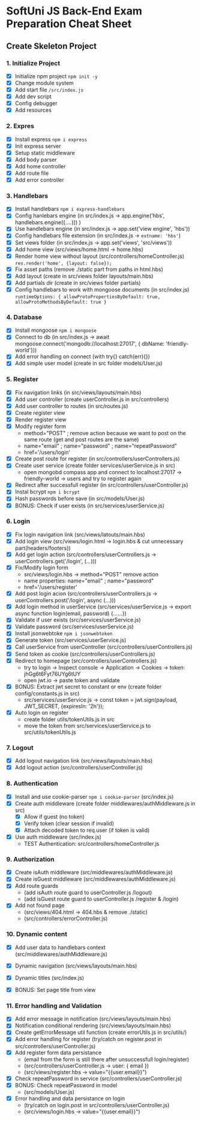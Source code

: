 # SoftUni JS Back-End Exam Preparation Cheat Sheet

## Create Skeleton Project

### 1. Initialize Project 
 - [x] Initialize npm project `npm init -y`
 - [x] Change module system
 - [x] Add start file `/src/index.js`  
 - [x] Add dev script
 - [x] Config debugger
 - [x] Add resources

### 2. Expres
 - [x] Install express `npm i express`
 - [x] Init express server
 - [x] Setup static middleware
 - [x] Add body parser
 - [x] Add home controller
 - [x] Add route file
 - [x] Add error controller

### 3. Handlebars
 - [x] Install handlebars `npm i express-handlebars`
 - [x] Config hanlebars engine (in src/index.js -> app.engine('hbs', handlebars.engine({....})) )
 - [x] Use handlebars engine (in src/index.js -> app.set('view engine', 'hbs'))
 - [x] Config handlebars file extension (in src/index.js -> ` extname: 'hbs' `)
 - [x] Set views folder (in src/index.js -> app.set('views', 'src/views'))
 - [x] Add home view (src/views/home.html -> home.hbs)
 - [x] Render home view without layout (src/controllers/homeController.js) `res.render('home', {layout: false});`
 - [x] Fix asset paths (remove ./static part from paths in html.hbs)
 - [x] Add layout (create in src/views folder layouts/main.hbs)
 - [x] Add partials dir (create in src/views folder partials)
 - [x] Config handlebars to work with mongoose documents (in src/index.js) `runtimeOptions: { allowProtoPropertiesByDefault: true, allowProtoMethodsByDefault: true }`

### 4. Database
 - [x] Install mongoose `npm i mongoose`
 - [x] Connect to db (in src/index.js -> await mongoose.connect('mongodb://localhost:27017', { dbName: 'friendly-world'}))
 - [x] Add error handling on connect (with try{} catch(err){})
 - [x] Add simple user model (create in src folder models/User.js)

### 5. Register
 - [x] Fix navigation links (in src/views/layouts/main.hbs)
 - [x] Add user controller (create userController.js in src/controllers)
 - [x] Add user controller to routes (in src/routes.js)
 - [x] Create register view
 - [x] Render register view
 - [x] Modify register form
    - method="POST" ; remove action because we want to post on the same route (get and post routes are the same)
    - name="email" ; name="password" ; name="repeatPassword" 
    - href='/users/login'
 - [x] Create post route for register (in src/controllers/userControllers.js)
 - [x] Create user service (create folder services/userService.js in src)
    - open mongobd compass app and connect to localhost:27017 -> friendly-world -> users and try to register again
 - [x] Redirect after successfull register (in src/controllers/userController.js)
 - [x] Instal bcrypt `npm i bcrypt`
 - [x] Hash passwords before save (in src/models/User.js)
 - [x] BONUS: Check if user exists (in src/services/userService.js)

### 6. Login
 - [x] Fix login navigation link (src/views/latouts/main.hbs)
 - [x] Add login view (src/views/login.html -> login.hbs & cut unnecessary part(headers/footers))
 - [x] Add get login action (src/controllers/userControllers.js -> userControllers.get('/login', (...)))
 - [x] Fix/Modify login form 
    - src/views/login.hbs -> method="POST" remove action 
    - name properties: name="email" ; name="password"
    - href='/users/register'
 - [x] Add post login acion (src/controllers/userControllers.js -> userControllers.post('/login', async (...)))
 - [x] Add login method in userService (src/services/userService.js -> export async function login(email, password) {......})
 - [x] Validate if user exists (src/services/userService.js)
 - [x] Validate password (src/services/userService.js)
 - [x] Install jsonwebtoke `npm i jsonwebtoken`
 - [x] Generate token (src/services/userService.js)
 - [x] Call userService from userController (src/controllers/userControllers.js)
 - [x] Send token as cookie (src/controllers/userControllers.js)
 - [x] Redirect to homepage (src/controllers/userControllers.js)
    - try to login -> Inspect console -> Application -> Cookies -> token: jhGg6t6Fyt76UYg6tUY
    - open jwt.io -> paste token and validate
 - [x] BONUS: Extract jwt secret to constant or env (create folder config/constants.js in src)
    - src/services/userService.js -> const token = jwt.sign(payload, JWT_SECRET, {expiresIn: '2h'});
 - [x] Auto login on register
    - create folder utils/tokenUtils.js in src 
    - move the token from src/services/userService.js to src/utils/tokenUtils.js

### 7. Logout
 - [x] Add logout navigation link (src/views/layouts/main.hbs)
 - [x] Add logout action (src/controllers/userController.js)

### 8. Authentication
 - [x] Install and use cookie-parser `npm i cookie-parser` (src/index.js)
 - [x] Create auth middleware (create folder middlewares/authMiddleware.js in src)
    - [x] Allow if guest (no token)
    - [x] Verify token (clear session if invalid)
    - [x] Attach decoded token to req.user (if token is valid)
 - [x] Use auth middleware (src/index.js)
    - TEST Authentication: src/controllers/homeController.js

### 9. Authorization
 - [x] Create isAuth middleware (src/middlewares/authMiddleware.js) 
 - [x] Create isGuest middleware (src/middlewares/authMiddleware.js) 
 - [x] Add route guards
    - (add isAuth route guard to userController.js /logout)
    - (add isGuest route guard to userController.js /register & /login)
 - [x] Add not found page 
    - (src/views/404.html -> 404.hbs & remove ./static)
    - (src/controllers/errorController.js)


### 10. Dynamic content
 - [x] Add user data to handlebars context (src/middlewares/authMiddleware.js)
 - [x] Dynamic navigation (src/views/layouts/main.hbs)
 - [x] Dynamic titles (src/index.js)
 - [x] BONUS: Set page title from view
  

### 11. Error handling and Validation
 - [x] Add error message in notification (src/views/layouts/main.hbs)
 - [x] Notification conditional rendering (src/views/layouts/main.hbs)
 - [x] Create getErrorMessage util function (create errorUtils.js in src/utils/)
 - [x] Add error handling for register (try/catch on register.post in src/controllers/userController.js)
 - [x] Add register form data persistance 
    - (email from the form is still there after unsuccessfull login/register)
    - (src/controllers/userController.js -> user: { email })
    - (src/views/register.hbs -> value="{{user.email}}")
 - [x] Check repeatPassword in service (src/controllers/userController.js)
 - [x] BONUS: Check repeatPassword in model
    - (src/models/User.js)
 - [x] Error handling and data persistance on login 
    - (try/catch on login.post in src/controllers/userController.js)
    - (src/views/login.hbs -> value="{{user.email}}")
